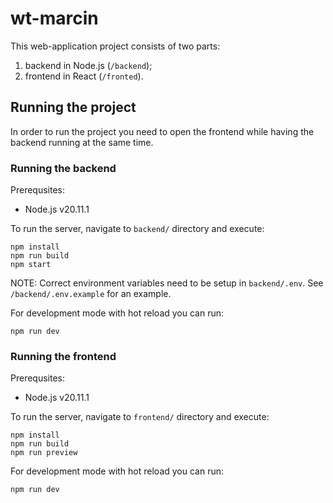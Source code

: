 # wt-marcin

This web-application project consists of two parts:

1. backend in Node.js (`/backend`);
2. frontend in React (`/fronted`).

## Running the project

In order to run the project you need to open the frontend while having the backend running at the same time.

### Running the backend

Prerequsites:

- Node.js v20.11.1

To run the server, navigate to `backend/` directory and execute:

```
npm install
npm run build
npm start
```

NOTE: Correct environment variables need to be setup in `backend/.env`. See `/backend/.env.example` for an example.

For development mode with hot reload you can run:

```
npm run dev
```

### Running the frontend

Prerequsites:

- Node.js v20.11.1

To run the server, navigate to `frontend/` directory and execute:

```
npm install
npm run build
npm run preview
```

For development mode with hot reload you can run:

```
npm run dev
```
